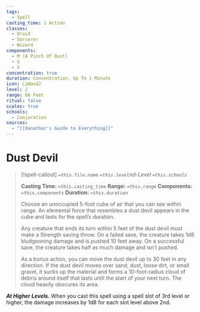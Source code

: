 ```yaml
---
tags:
  - Spell
casting_time: 1 Action
classes:
  - Druid
  - Sorcerer
  - Wizard
components:
  - M (A Pinch Of Dust)
  - S
  - V
concentration: true
duration: Concentration, Up To 1 Minute
icon: LiWand2
level: 2
range: 60 Feet
ritual: false
scales: true
schools:
  - Conjuration
sources:
  - "[[Xanathar's Guide to Everything]]"
---
```


# Dust Devil

>[!spell-callout] `=this.file.name`
>*`=this.level`nd-Level `=this.schools`*
>
>**Casting Time:** `=this.casting_time`
>**Range:** `=this.range`
>**Components:** `=this.components`
>**Duration:** `=this.duration`
>
>Choose an unoccupied 5-foot cube of air that you can see within range. An elemental force that resembles a dust devil appears in the cube and lasts for the spell’s duration.
>
>Any creature that ends its turn within 5 feet of the dust devil must make a Strength saving throw. On a failed save, the creature takes 1d8 bludgeoning damage and is pushed 10 feet away. On a successful save, the creature takes half as much damage and isn’t pushed.
>
>As a bonus action, you can move the dust devil up to 30 feet in any direction. If the dust devil moves over sand, dust, loose dirt, or small gravel, it sucks up the material and forms a 10-foot-radius cloud of debris around itself that lasts until the start of your next turn. The cloud heavily obscures its area.
>
>
***At Higher Levels.*** When you cast this spell using a spell slot of 3rd level or higher, the damage increases by 1d8 for each slot level above 2nd.
